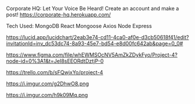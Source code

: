 Corporate HQ: Let Your Voice Be Heard!
Create an account and make a post!
https://corporate-hq.herokuapp.com/

Tech Used:
MongoDB
React
Mongoose
Axios
Node
Express

https://lucid.app/lucidchart/2eab3e74-cd11-4ca0-af0e-d3cb50618f41/edit?invitationId=inv_dc53dc74-8a93-45e7-bd54-e8d00fc642ab&page=0_0#

https://www.figma.com/file/whEWMSOcNV5AmZkZDykFyo/Project-4?node-id=0%3A1&t=JeI8sEEORdtDztjP-0

https://trello.com/b/sFQwjxYo/project-4

https://i.imgur.com/g2DhwO8.png

https://i.imgur.com/h9k09Mq.png